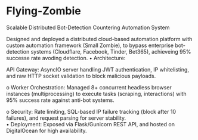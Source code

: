 # Flying-Zombie
Scalable Distributed Bot-Detection Countering Automation System

Designed and deployed a distributed cloud-based automation platform with custom automation framework (Small Zombie), to bypass enterprise bot-detection systems (Cloudflare, Facebook, Tinder, Bet365), achieveing 95% successe rate avoding detection.
•	Architecture:

API Gateway: AsyncIO server handling JWT authentication, IP whitelisting, and raw HTTP socket validation to block malicious payloads.  

o	Worker Orchestration: Managed 8+ concurrent headless browser instances (multiprocessing) to execute tasks (scraping, interactions) with 95% success rate against anti-bot systems.

o	Security: Rate limiting, SQL-based IP failure tracking (block after 10 failures), and request parsing for server stability.  
•	Deployment: Exposed via Flask/Gunicorn REST API, and hosted on DigitalOcean for high availability.

